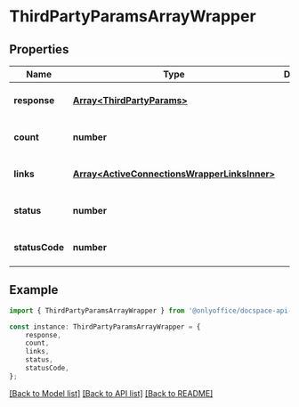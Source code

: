 # ThirdPartyParamsArrayWrapper


## Properties

Name | Type | Description | Notes
------------ | ------------- | ------------- | -------------
**response** | [**Array&lt;ThirdPartyParams&gt;**](ThirdPartyParams.md) |  | [optional] [default to undefined]
**count** | **number** |  | [optional] [default to undefined]
**links** | [**Array&lt;ActiveConnectionsWrapperLinksInner&gt;**](ActiveConnectionsWrapperLinksInner.md) |  | [optional] [default to undefined]
**status** | **number** |  | [optional] [default to undefined]
**statusCode** | **number** |  | [optional] [default to undefined]

## Example

```typescript
import { ThirdPartyParamsArrayWrapper } from '@onlyoffice/docspace-api-typescript';

const instance: ThirdPartyParamsArrayWrapper = {
    response,
    count,
    links,
    status,
    statusCode,
};
```

[[Back to Model list]](../README.md#documentation-for-models) [[Back to API list]](../README.md#documentation-for-api-endpoints) [[Back to README]](../README.md)

